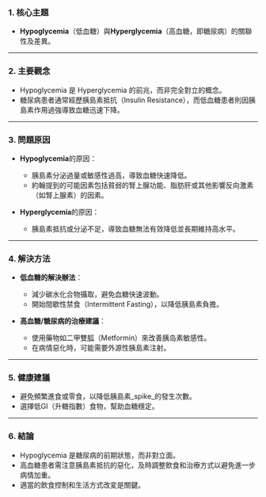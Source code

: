 ### 1. 核心主題  
- **Hypoglycemia**（低血糖）與**Hyperglycemia**（高血糖，即糖尿病）的關聯性及差異。  

---

### 2. 主要觀念  
- Hypoglycemia 是 Hyperglycemia 的前兆，而非完全對立的概念。  
- 糖尿病患者通常經歷胰島素抵抗（Insulin Resistance），而低血糖患者則因胰島素作用過強導致血糖迅速下降。  

---

### 3. 問題原因  
- **Hypoglycemia**的原因：  
  - 胰島素分泌過量或敏感性過高，導致血糖快速降低。  
  - 約翰提到的可能因素包括貧弱的腎上腺功能、脂肪肝或其他影響反向激素（如腎上腺素）的因素。  

- **Hyperglycemia**的原因：  
  - 胰島素抵抗或分泌不足，導致血糖無法有效降低並長期維持高水平。  

---

### 4. 解決方法  
- **低血糖的解決辦法**：  
  - 減少碳水化合物攝取，避免血糖快速波動。  
  - 開始間歇性禁食（Intermittent Fasting），以降低胰島素負擔。  

- **高血糖/糖尿病的治療建議**：  
  - 使用藥物如二甲雙胍（Metformin）來改善胰岛素敏感性。  
  - 在病情惡化時，可能需要外源性胰島素注射。  

---

### 5. 健康建議  
- 避免頻繁進食或零食，以降低胰島素_spike_的發生次數。  
- 選擇低GI（升糖指數）食物，幫助血糖穩定。  

---

### 6. 結論  
- Hypoglycemia 是糖尿病的前期狀態，而非對立面。  
- 高血糖患者需注意胰島素抵抗的惡化，及時調整飲食和治療方式以避免進一步病情加重。  
- 適當的飲食控制和生活方式改変是關鍵。